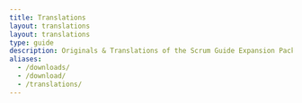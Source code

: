 ```yaml
---
title: Translations
layout: translations
layout: translations
type: guide
description: Originals & Translations of the Scrum Guide Expansion Pack
aliases:
  - /downloads/
  - /download/
  - /translations/
---
```


